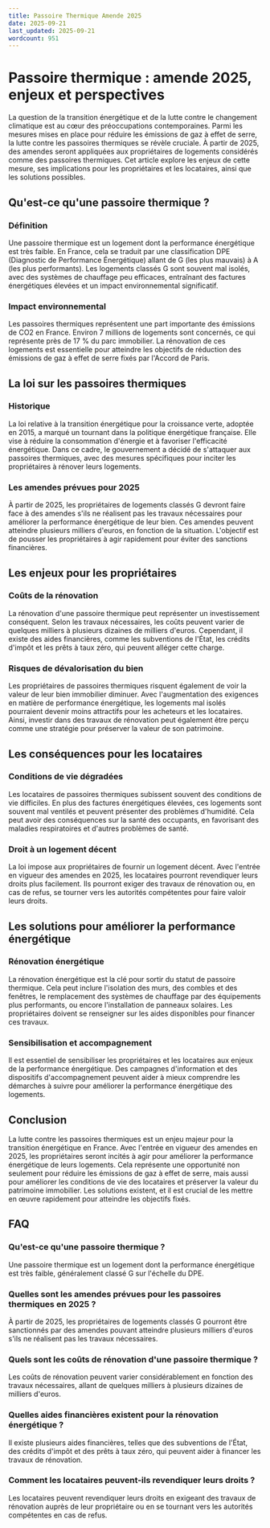 ```yaml
---
title: Passoire Thermique Amende 2025
date: 2025-09-21
last_updated: 2025-09-21
wordcount: 951
---
```


# Passoire thermique : amende 2025, enjeux et perspectives

La question de la transition énergétique et de la lutte contre le changement climatique est au cœur des préoccupations contemporaines. Parmi les mesures mises en place pour réduire les émissions de gaz à effet de serre, la lutte contre les passoires thermiques se révèle cruciale. À partir de 2025, des amendes seront appliquées aux propriétaires de logements considérés comme des passoires thermiques. Cet article explore les enjeux de cette mesure, ses implications pour les propriétaires et les locataires, ainsi que les solutions possibles.

## Qu'est-ce qu'une passoire thermique ?

### Définition

Une passoire thermique est un logement dont la performance énergétique est très faible. En France, cela se traduit par une classification DPE (Diagnostic de Performance Énergétique) allant de G (les plus mauvais) à A (les plus performants). Les logements classés G sont souvent mal isolés, avec des systèmes de chauffage peu efficaces, entraînant des factures énergétiques élevées et un impact environnemental significatif.

### Impact environnemental

Les passoires thermiques représentent une part importante des émissions de CO2 en France. Environ 7 millions de logements sont concernés, ce qui représente près de 17 % du parc immobilier. La rénovation de ces logements est essentielle pour atteindre les objectifs de réduction des émissions de gaz à effet de serre fixés par l'Accord de Paris.

## La loi sur les passoires thermiques

### Historique

La loi relative à la transition énergétique pour la croissance verte, adoptée en 2015, a marqué un tournant dans la politique énergétique française. Elle vise à réduire la consommation d'énergie et à favoriser l'efficacité énergétique. Dans ce cadre, le gouvernement a décidé de s'attaquer aux passoires thermiques, avec des mesures spécifiques pour inciter les propriétaires à rénover leurs logements.

### Les amendes prévues pour 2025

À partir de 2025, les propriétaires de logements classés G devront faire face à des amendes s'ils ne réalisent pas les travaux nécessaires pour améliorer la performance énergétique de leur bien. Ces amendes peuvent atteindre plusieurs milliers d'euros, en fonction de la situation. L'objectif est de pousser les propriétaires à agir rapidement pour éviter des sanctions financières.

## Les enjeux pour les propriétaires

### Coûts de la rénovation

La rénovation d'une passoire thermique peut représenter un investissement conséquent. Selon les travaux nécessaires, les coûts peuvent varier de quelques milliers à plusieurs dizaines de milliers d'euros. Cependant, il existe des aides financières, comme les subventions de l'État, les crédits d'impôt et les prêts à taux zéro, qui peuvent alléger cette charge.

### Risques de dévalorisation du bien

Les propriétaires de passoires thermiques risquent également de voir la valeur de leur bien immobilier diminuer. Avec l'augmentation des exigences en matière de performance énergétique, les logements mal isolés pourraient devenir moins attractifs pour les acheteurs et les locataires. Ainsi, investir dans des travaux de rénovation peut également être perçu comme une stratégie pour préserver la valeur de son patrimoine.

## Les conséquences pour les locataires

### Conditions de vie dégradées

Les locataires de passoires thermiques subissent souvent des conditions de vie difficiles. En plus des factures énergétiques élevées, ces logements sont souvent mal ventilés et peuvent présenter des problèmes d'humidité. Cela peut avoir des conséquences sur la santé des occupants, en favorisant des maladies respiratoires et d'autres problèmes de santé.

### Droit à un logement décent

La loi impose aux propriétaires de fournir un logement décent. Avec l'entrée en vigueur des amendes en 2025, les locataires pourront revendiquer leurs droits plus facilement. Ils pourront exiger des travaux de rénovation ou, en cas de refus, se tourner vers les autorités compétentes pour faire valoir leurs droits.

## Les solutions pour améliorer la performance énergétique

### Rénovation énergétique

La rénovation énergétique est la clé pour sortir du statut de passoire thermique. Cela peut inclure l'isolation des murs, des combles et des fenêtres, le remplacement des systèmes de chauffage par des équipements plus performants, ou encore l'installation de panneaux solaires. Les propriétaires doivent se renseigner sur les aides disponibles pour financer ces travaux.

### Sensibilisation et accompagnement

Il est essentiel de sensibiliser les propriétaires et les locataires aux enjeux de la performance énergétique. Des campagnes d'information et des dispositifs d'accompagnement peuvent aider à mieux comprendre les démarches à suivre pour améliorer la performance énergétique des logements.

## Conclusion

La lutte contre les passoires thermiques est un enjeu majeur pour la transition énergétique en France. Avec l'entrée en vigueur des amendes en 2025, les propriétaires seront incités à agir pour améliorer la performance énergétique de leurs logements. Cela représente une opportunité non seulement pour réduire les émissions de gaz à effet de serre, mais aussi pour améliorer les conditions de vie des locataires et préserver la valeur du patrimoine immobilier. Les solutions existent, et il est crucial de les mettre en œuvre rapidement pour atteindre les objectifs fixés.

## FAQ

### Qu'est-ce qu'une passoire thermique ?

Une passoire thermique est un logement dont la performance énergétique est très faible, généralement classé G sur l'échelle du DPE.

### Quelles sont les amendes prévues pour les passoires thermiques en 2025 ?

À partir de 2025, les propriétaires de logements classés G pourront être sanctionnés par des amendes pouvant atteindre plusieurs milliers d'euros s'ils ne réalisent pas les travaux nécessaires.

### Quels sont les coûts de rénovation d'une passoire thermique ?

Les coûts de rénovation peuvent varier considérablement en fonction des travaux nécessaires, allant de quelques milliers à plusieurs dizaines de milliers d'euros.

### Quelles aides financières existent pour la rénovation énergétique ?

Il existe plusieurs aides financières, telles que des subventions de l'État, des crédits d'impôt et des prêts à taux zéro, qui peuvent aider à financer les travaux de rénovation.

### Comment les locataires peuvent-ils revendiquer leurs droits ?

Les locataires peuvent revendiquer leurs droits en exigeant des travaux de rénovation auprès de leur propriétaire ou en se tournant vers les autorités compétentes en cas de refus.